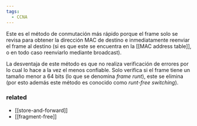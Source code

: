 ```yaml
---
tags:
  - CCNA
---
```

Este es el método de conmutación más rápido porque el frame solo se revisa para obtener la dirección MAC de destino e inmediatamente reenviar el frame al destino (si es que este se encuentra en la [[MAC address table]], o en todo caso reenviarlo mediante broadcast). 

La desventaja de este método es que no realiza verificación de errores por lo cual lo hace a la vez el menos confiable. Solo verifica si el frame tiene un tamaño menor a 64 bits (lo que se denomina _frame runt_), este se elimina (por esto además este método es conocido como _runt-free switching_).

### related
- [[store-and-forward]] 
- [[fragment-free]] 